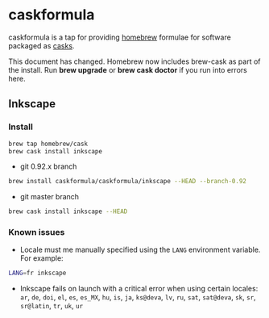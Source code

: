 # caskformula

caskformula is a tap for providing [homebrew](http://brew.sh/) formulae for software packaged as [casks](https://caskroom.github.io/).

This document has changed.  Homebrew now includes brew-cask as part of the install. Run __brew upgrade__ or __brew cask doctor__ if you run into errors here.

## Inkscape

### Install

```bash
brew tap homebrew/cask
brew cask install inkscape
```

* git 0.92.x branch

```bash
brew install caskformula/caskformula/inkscape --HEAD --branch-0.92
```

* git master branch

```bash
brew cask install inkscape --HEAD
```

### Known issues

* Locale must me manually specified using the `LANG` environment variable. For example:

```bash
LANG=fr inkscape
```

* Inkscape fails on launch with a critical error when using certain locales: `ar`, `de`, `doi`, `el`, `es`, `es_MX`, `hu`, `is`, `ja`, `ks@deva`, `lv`, `ru`, `sat`, `sat@deva`, `sk`, `sr`, `sr@latin`, `tr`, `uk`, `ur`
